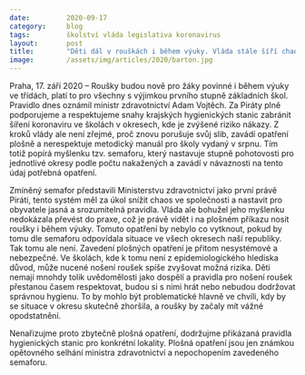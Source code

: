 ```yaml
---
date:         2020-09-17
category:     blog
tags:         školství vláda legislativa koronavirus
layout:       post
title:        "Děti dál v rouškách i během výuky. Vláda stále šíří chaos, ignoruje „semafor“ a porušuje slib, že nezavede plošná opatření"
image:        /assets/img/articles/2020/barton.jpg
---
```



Praha, 17. září 2020 – Roušky budou nově pro žáky povinné i během výuky ve třídách, platí to pro všechny s výjimkou prvního stupně základních škol. Pravidlo dnes oznámil ministr zdravotnictví Adam Vojtěch. Za Piráty plně podporujeme a respektujeme snahy krajských hygienických stanic zabránit šíření koronaviru ve školách v okresech, kde je zvýšené riziko nákazy. Z kroků vlády ale není zřejmé, proč znovu porušuje svůj slib, zavádí opatření plošně a nerespektuje metodický manuál pro školy vydaný v srpnu. Tím totiž popírá myšlenku tzv. semaforu, který nastavuje stupně pohotovosti pro jednotlivé okresy podle počtu nakažených a zavádí v návaznosti na tento údaj potřebná opatření.  

Zmíněný semafor představili Ministerstvu zdravotnictví jako první právě Piráti, tento systém měl za úkol snížit chaos ve společnosti a nastavit pro obyvatele jasná a srozumitelná pravidla. Vláda ale bohužel jeho myšlenku nedokázala převést do praxe, což je právě vidět i na plošném příkazu nosit roušky i během výuky. Tomuto opatření by nebylo co vytknout, pokud by tomu dle semaforu odpovídala situace ve všech okresech naší republiky. Tak tomu ale není.  Zavedení plošných opatření je přitom nesystémové a nebezpečné. Ve školách, kde k tomu není z epidemiologického hlediska důvod, může nucené nošení roušek spíše zvyšovat možná rizika. Děti nemají mnohdy tolik uvědomělosti jako dospělí a pravidla pro nošení roušek přestanou časem respektovat, budou si s nimi hrát nebo nebudou dodržovat správnou hygienu. To by mohlo být problematické hlavně ve chvíli, kdy by se situace v okresu skutečně zhoršila, a roušky by začaly mít vážné opodstatnění. 

Nenařizujme proto zbytečně plošná opatření, dodržujme přikázaná pravidla hygienických stanic pro konkrétní lokality. Plošná opatření jsou jen známkou opětovného selhání ministra zdravotnictví a nepochopením zavedeného semaforu.



